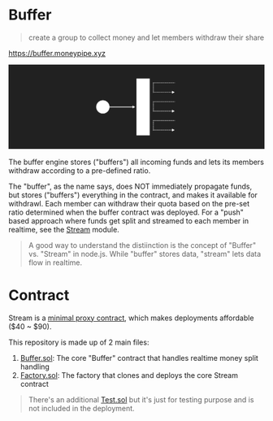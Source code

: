 # Buffer

> create a group to collect money and let members withdraw their share

https://buffer.moneypipe.xyz

![buffer.png](buffer.png)

The buffer engine stores ("buffers") all incoming funds and lets its members withdraw according to a pre-defined ratio.


The "buffer", as the name says, does NOT immediately propagate funds, but stores ("buffers") everything in the contract, and makes it available for withdrawl. Each member can withdraw their quota based on the pre-set ratio determined when the buffer contract was deployed. For a "push" based approach where funds get split and streamed to each member in realtime, see the [Stream](https://github.com/moneypipe-org/stream) module.


> A good way to understand the distiinction is the concept of "Buffer" vs. "Stream" in node.js. While "buffer" stores data, "stream" lets data flow in realtime.

# Contract

Stream is a [minimal proxy contract](https://eips.ethereum.org/EIPS/eip-1167), which makes deployments affordable ($40 ~ $90).

This repository is made up of 2 main files:

1. [Buffer.sol](contracts/Buffer.sol): The core "Buffer" contract that handles realtime money split handling
2. [Factory.sol](contracts/Factory.sol): The factory that clones and deploys the core Stream contract

> There's an additional [Test.sol](contracts/Test.sol) but it's just for testing purpose and is not included in the deployment.
